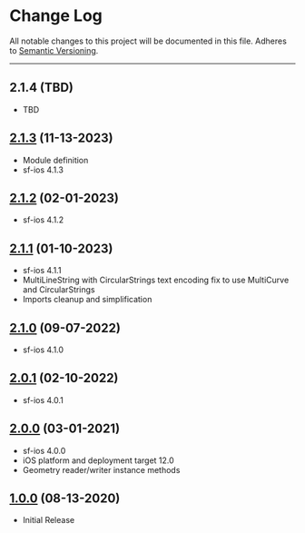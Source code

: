 # Change Log
All notable changes to this project will be documented in this file.
Adheres to [Semantic Versioning](http://semver.org/).

---

## 2.1.4 (TBD)

* TBD

## [2.1.3](https://github.com/ngageoint/simple-features-wkt-ios/releases/tag/2.1.3) (11-13-2023)

* Module definition
* sf-ios 4.1.3

## [2.1.2](https://github.com/ngageoint/simple-features-wkt-ios/releases/tag/2.1.2) (02-01-2023)

* sf-ios 4.1.2

## [2.1.1](https://github.com/ngageoint/simple-features-wkt-ios/releases/tag/2.1.1) (01-10-2023)

* sf-ios 4.1.1
* MultiLineString with CircularStrings text encoding fix to use MultiCurve and CircularStrings
* Imports cleanup and simplification

## [2.1.0](https://github.com/ngageoint/simple-features-wkt-ios/releases/tag/2.1.0) (09-07-2022)

* sf-ios 4.1.0

## [2.0.1](https://github.com/ngageoint/simple-features-wkt-ios/releases/tag/2.0.1) (02-10-2022)

* sf-ios 4.0.1

## [2.0.0](https://github.com/ngageoint/simple-features-wkt-ios/releases/tag/2.0.0) (03-01-2021)

* sf-ios 4.0.0
* iOS platform and deployment target 12.0
* Geometry reader/writer instance methods

## [1.0.0](https://github.com/ngageoint/simple-features-wkt-ios/releases/tag/1.0.0) (08-13-2020)

* Initial Release
